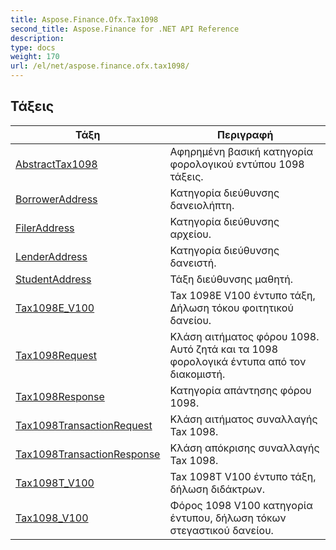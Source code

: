 ```yaml
---
title: Aspose.Finance.Ofx.Tax1098
second_title: Aspose.Finance for .NET API Reference
description: 
type: docs
weight: 170
url: /el/net/aspose.finance.ofx.tax1098/
---
```



## Τάξεις

| Τάξη | Περιγραφή |
| --- | --- |
| [AbstractTax1098](./abstracttax1098/) | Αφηρημένη βασική κατηγορία φορολογικού εντύπου 1098 τάξεις. |
| [BorrowerAddress](./borroweraddress/) | Κατηγορία διεύθυνσης δανειολήπτη. |
| [FilerAddress](./fileraddress/) | Κατηγορία διεύθυνσης αρχείου. |
| [LenderAddress](./lenderaddress/) | Κατηγορία διεύθυνσης δανειστή. |
| [StudentAddress](./studentaddress/) | Τάξη διεύθυνσης μαθητή. |
| [Tax1098E_V100](./tax1098e_v100/) | Tax 1098E V100 έντυπο τάξη, Δήλωση τόκου φοιτητικού δανείου. |
| [Tax1098Request](./tax1098request/) | Κλάση αιτήματος φόρου 1098. Αυτό ζητά και τα 1098 φορολογικά έντυπα από τον διακομιστή. |
| [Tax1098Response](./tax1098response/) | Κατηγορία απάντησης φόρου 1098. |
| [Tax1098TransactionRequest](./tax1098transactionrequest/) | Κλάση αιτήματος συναλλαγής Tax 1098. |
| [Tax1098TransactionResponse](./tax1098transactionresponse/) | Κλάση απόκρισης συναλλαγής Tax 1098. |
| [Tax1098T_V100](./tax1098t_v100/) | Tax 1098T V100 έντυπο τάξη, δήλωση διδάκτρων. |
| [Tax1098_V100](./tax1098_v100/) | Φόρος 1098 V100 κατηγορία έντυπου, δήλωση τόκων στεγαστικού δανείου. |


